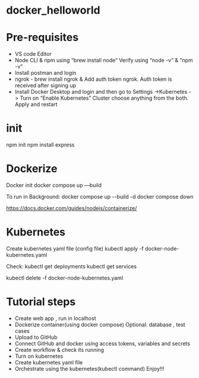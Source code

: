 # docker_helloworld
# Pre-requisites
- VS code Editor
- Node CLI & npm using “brew install node”
Verify using “node -v” & “npm -v”
- Install postman and login
- ngrok - brew install ngrok & Add auth token ngrok. 
Auth token is received after signing up
- Install Docker Desktop and login and 
then go to Settings ->Kubernetes -> Turn on “Enable Kubernetes”
Cluster choose anything from the both.
Apply and restart

# init
npm init
npm install express

# Dockerize
Docker init
docker compose up —build

To run in Background: 
docker compose up --build -d
docker compose down

https://docs.docker.com/guides/nodejs/containerize/

# Kubernetes

Create kubernetes yaml file (config file)
kubectl apply -f docker-node-kubernetes.yaml

Check:
 kubectl get deployments
 kubectl get services

kubectl delete -f docker-node-kubernetes.yaml

# Tutorial steps

- Create web app , run in localhost
- Dockerize container(using docker compose)
Optional: database , test cases
- Upload to GitHub
- Connect GitHub and docker using access tokens, variables and secrets
- Create workflow & check its running
- Turn on kubernetes
- Create kubernetes yaml file
- Orchestrate using the kubernetes(kubectl command)
Enjoy!!!





